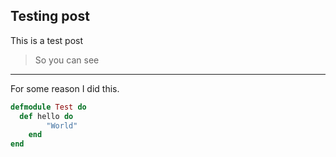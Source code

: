 ## Testing post

This is a test post

> So you can see

---

For some reason I did this.

```elixir
defmodule Test do
  def hello do
		"World"
	end
end
```